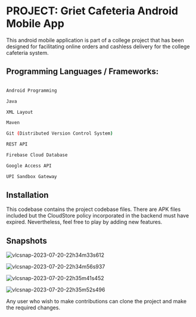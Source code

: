 # PROJECT: Griet Cafeteria Android Mobile App

This android mobile application is part of a college project that has been designed for facilitating online orders and cashless delivery for the college cafeteria system.


## Programming Languages / Frameworks:

``` bash

Android Programming

Java

XML Layout

Maven

Git (Distributed Version Control System)

REST API

Firebase Cloud Database

Google Access API

UPI Sandbox Gateway

```

## Installation

This codebase contains the project codebase files. There are APK files included but the CloudStore policy incorporated in the backend must have expired. Nevertheless, feel free to play by adding new features.

## Snapshots
![vlcsnap-2023-07-20-22h34m33s612](https://github.com/jyothi-koushik-1998/project3-java-android-restapi-firebase-mobileapp/assets/47804397/f275902d-2e04-4afd-b83d-2b39062027dd)

![vlcsnap-2023-07-20-22h34m56s937](https://github.com/jyothi-koushik-1998/project3-java-android-restapi-firebase-mobileapp/assets/47804397/7947ea4c-dcb2-4021-bb5a-bf992ee6c7da)

![vlcsnap-2023-07-20-22h35m41s452](https://github.com/jyothi-koushik-1998/project3-java-android-restapi-firebase-mobileapp/assets/47804397/cc8087f8-aa08-4626-b7a0-c7abfdb8e41d)

![vlcsnap-2023-07-20-22h35m52s496](https://github.com/jyothi-koushik-1998/project3-java-android-restapi-firebase-mobileapp/assets/47804397/8936714c-fc60-41d0-85d0-3a05cf50984e)








Any user who wish to make contributions can clone the project and make the required changes.
